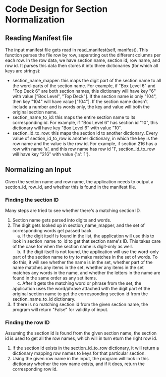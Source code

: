 # Code Design for Section Normalization
## Reading Manifest file
The input manifest file gets read in read_manifest(self, manifest). This function parses the file row by row, separating out the different columns per each row. In the row data, we have section name, section id, row name, and row id. It parses this data then stores it into three dictionaries (for which all keys are strings):
- section_name_mapper: this maps the digit part of the section name to all the word-parts of the section name. For example, if "Box Level 6" and "Top Deck 6" are both section names, this dictionary will have key "6" with value ["Box Level", "Top Deck"]. If the section name is only "104", then key "104" will have value ["104"]. If the section name doesn't include a number and is words only, the key and value will both the original section name.
- section_name_to_id: this maps the entire section name to its corresponding id. For example, if "Box Level 6" has section id "10", this dictionary will have key "Box Level 6" with value "10".
- section_id_to_row: this maps the section id to another dictionary. Every value of section_id_to_row is another dictionary, in which the key is the row name and the value is the row id. For example, if section 216 has a row with name 'a', and this row name has row id '1', section_id_to_row will have key "216" with value {'a':'1'}.

## Normalizing an Input
Given the section name and row name, the application needs to output a section_id, row_id, and whether this is found in the manifest file.

### Finding the section ID
Many steps are tried to see whether there's a matching section ID.<br>
1. Section name gets parsed into digits and words.<br>
2. The digit gets looked up in section_name_mapper, and the set of corresponding words get passed back. <br>
&nbsp;&nbsp;&nbsp;&nbsp;a. If the digit itself is found in the list, the application will use this to look in section_name_to_id to get that section name's ID. This takes care of the case for when the section name is digit-only as well. <br>
&nbsp;&nbsp;&nbsp;&nbsp;b. If the digit itself is not found, the application will use the word-only part of the section name to try to make matches in the set of words. To do this, it will see whether the name is in the set, whether part of the name matches any items in the set, whether any items in the set matches any words in the name, and whether the letters in the name are found in the same order as any set items.<br>
&nbsp;&nbsp;&nbsp;&nbsp;c. After it gets the matching word or phrase from the set, the application uses the word/phrase attached with the digit part ef the original section name to get the corresponding section id from the section_name_to_id dictionary.<br>
3. If there is no matching section id from the given section name, the program will return "False" for validity of input.

### Finding the row ID
Assuming the section id is found from the given section name, the section id is used to get all the row names, which will in turn eturn the right row id. <br>
1. If the section id exists in the section_id_to_row dictionary, it will return a dictionary mapping row names to keys for that particular section. <br>
2. Using the given row name in the input, the program will look in this dictionary whether the row name exists, and if it does, return the corresponding row id.<br>
